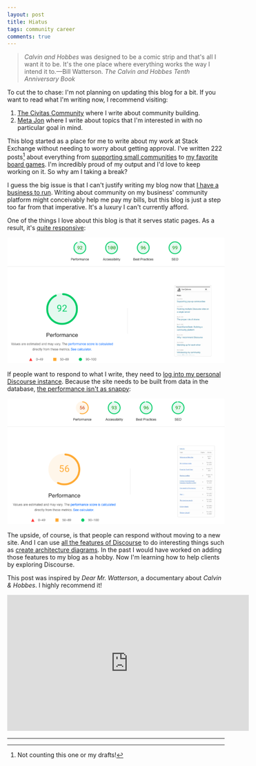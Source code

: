 ```yaml
---
layout: post
title: Hiatus
tags: community career
comments: true
---
```


> _Calvin and Hobbes_ was designed to be a comic strip and that's all
> I want it to be. It's the one place where everything works the way I
> intend it to.&mdash;Bill Watterson. _The Calvin and Hobbes Tenth
> Anniversary Book_

To cut the to chase: I'm not planning on updating this blog for a
bit. If you want to read what I'm writing now, I recommend visiting:

1. [The Civitas
   Community](https://beta.buildcivitas.com/t/announcing-the-civitas-community/55)
   where I write about community building.
2. [Meta Jon](https://meta.jlericson.com/) where I write about topics
   that I'm interested in with no particular goal in mind.
   
This blog started as a place for me to write about my work at Stack
Exchange without needing to worry about getting approval. I've written
222 posts[^1] about everything from [supporting small
communities](/2024/01/05/popup_communities.html)
to [my favorite board
games](/2023/10/02/top10.html). I'm incredibly
proud of my output and I'd love to keep working on it. So why am I
taking a break?

I guess the big issue is that I can't justify writing my blog now that
[I have a business to
run](https://beta.buildcivitas.com/t/my-approach-to-community-consulting/68). Writing
about community on my business' community platform might conceivably
help me pay my bills, but this blog is just a step too far from that
imperative. It's a luxury I can't currently afford.

One of the things I love about this blog is that it serves static
pages. As a result, it's [quite
responsive](https://pagespeed.web.dev/analysis/https-jlericson-com/i7xrj2wzih?hl=en&form_factor=mobile):

![Typical mobile performance of my Jekyll-powered site](/images/jekyll_perf.png)

If people want to respond to what I write, they need to [log into my
personal Discourse
instance](https://meta.jlericson.com/c/blog-comments/5). Because the
site needs to be built from data in the database, [the performance
isn't as
snappy](https://pagespeed.web.dev/analysis/https-meta-jlericson-com/2pxbb65r49?hl=en&form_factor=mobile):

![Typical mobile performance of my Discourse-powered site](/images/discourse_perf.png)

The upside, of course, is that people can respond without moving to a
new site. And I can use [all the features of
Discourse](/2023/12/08/why_discourse.html) to do
interesting things such as [create architecture
diagrams](https://beta.buildcivitas.com/t/build-civitas-architecture/56). In
the past I would have worked on adding those features to my blog as a
hobby. Now I'm learning how to help clients by exploring Discourse.

This post was inspired by _Dear Mr. Watterson_, a documentary about
_Calvin & Hobbes_. I highly recommend it!

<iframe width="560" height="315" src="https://www.youtube.com/embed/GoPEVvnPTjE?si=Wnj7_mY8mchAbEIO" title="YouTube video player" frameborder="0" allow="accelerometer; autoplay; clipboard-write; encrypted-media; gyroscope; picture-in-picture; web-share" allowfullscreen></iframe>

---

[^1]: Not counting this one or my drafts!

<!--  LocalWords:  Civitas
 -->
